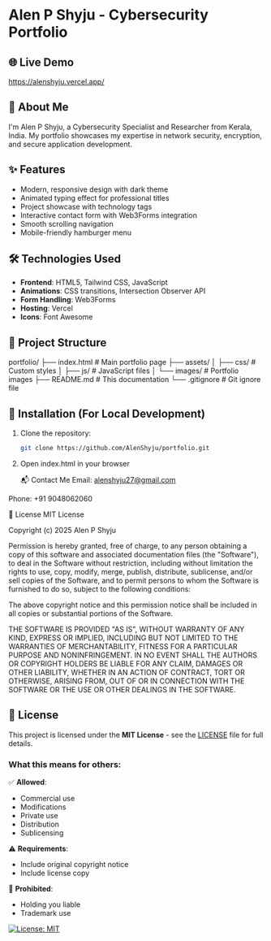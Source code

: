 # Alen P Shyju - Cybersecurity Portfolio
## 🌐 Live Demo
https://alenshyju.vercel.app/

## 🚀 About Me
I'm Alen P Shyju, a Cybersecurity Specialist and Researcher from Kerala, India. My portfolio showcases my expertise in network security, encryption, and secure application development.

## ✨ Features
- Modern, responsive design with dark theme
- Animated typing effect for professional titles
- Project showcase with technology tags
- Interactive contact form with Web3Forms integration
- Smooth scrolling navigation
- Mobile-friendly hamburger menu

## 🛠️ Technologies Used
- **Frontend**: HTML5, Tailwind CSS, JavaScript
- **Animations**: CSS transitions, Intersection Observer API
- **Form Handling**: Web3Forms
- **Hosting**: Vercel
- **Icons**: Font Awesome

## 📂 Project Structure
portfolio/
├── index.html # Main portfolio page
├── assets/
│ ├── css/ # Custom styles
│ ├── js/ # JavaScript files
│ └── images/ # Portfolio images
├── README.md # This documentation
└── .gitignore # Git ignore file

## 🔧 Installation (For Local Development)
1. Clone the repository:
   ```bash
   git clone https://github.com/AlenShyju/portfolio.git
  2. Open index.html in your browser

     📬 Contact Me
Email: alenshyju27@gmail.com

Phone: +91 9048062060

📄 License
MIT License

Copyright (c) 2025 Alen P Shyju

Permission is hereby granted, free of charge, to any person obtaining a copy
of this software and associated documentation files (the "Software"), to deal
in the Software without restriction, including without limitation the rights
to use, copy, modify, merge, publish, distribute, sublicense, and/or sell
copies of the Software, and to permit persons to whom the Software is
furnished to do so, subject to the following conditions:

The above copyright notice and this permission notice shall be included in all
copies or substantial portions of the Software.

THE SOFTWARE IS PROVIDED "AS IS", WITHOUT WARRANTY OF ANY KIND, EXPRESS OR
IMPLIED, INCLUDING BUT NOT LIMITED TO THE WARRANTIES OF MERCHANTABILITY,
FITNESS FOR A PARTICULAR PURPOSE AND NONINFRINGEMENT. IN NO EVENT SHALL THE
AUTHORS OR COPYRIGHT HOLDERS BE LIABLE FOR ANY CLAIM, DAMAGES OR OTHER
LIABILITY, WHETHER IN AN ACTION OF CONTRACT, TORT OR OTHERWISE, ARISING FROM,
OUT OF OR IN CONNECTION WITH THE SOFTWARE OR THE USE OR OTHER DEALINGS IN THE
SOFTWARE.

## 📄 License

This project is licensed under the **MIT License** - see the [LICENSE](LICENSE) file for full details.

### What this means for others:
✅ **Allowed**:
- Commercial use
- Modifications
- Private use
- Distribution
- Sublicensing

⚠️ **Requirements**:
- Include original copyright notice
- Include license copy

🚫 **Prohibited**:
- Holding you liable
- Trademark use

[![License: MIT](https://img.shields.io/badge/License-MIT-cyan.svg)](https://opensource.org/licenses/MIT)

